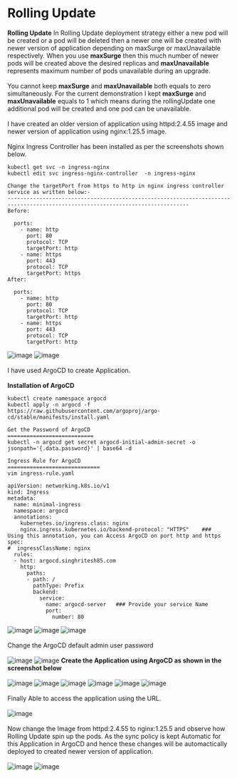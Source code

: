 # Rolling Update

**Rolling Update**  In Rolling Update deployment strategy either a new pod will be created or a pod will be deleted then a newer one will be created with newer version of application depending on maxSurge or maxUnavailable respectively. When you use **maxSurge** then this much number of newer pods will be created above the desired replicas and **maxUnavailable** represents maximum number of pods unavailable during an upgrade.
<br><br/>
You cannot keep **maxSurge** and **maxUnavailable** both equals to zero simultaneously. For the current demonstration I kept **maxSurge** and **maxUnavailable** equals to 1 which means during the rollingUpdate one additional pod will be created and one pod can be unavailable.
<br><br/>
I have created an older version of application using httpd:2.4.55 image and newer version of application using nginx:1.25.5 image.
<br><br/>
Nginx Ingress Controller has been installed as per the screenshots shown below.
```
kubectl get svc -n ingress-nginx
kubectl edit svc ingress-nginx-controller  -n ingress-nginx

Change the targetPort from https to http in nginx ingress controller service as written below:-
-------------------------------------------------------------------------------------------------------------------------------
Before:

  ports:
    - name: http
      port: 80
      protocol: TCP
      targetPort: http
    - name: https
      port: 443
      protocol: TCP
      targetPort: https
After:

  ports:
    - name: http
      port: 80
      protocol: TCP
      targetPort: http
    - name: https
      port: 443
      protocol: TCP
      targetPort: http
```
![image](https://github.com/singhritesh85/Deployment-Strategies/assets/56765895/4407df58-0cbf-471d-b5e7-0fcdad6f1d84)
![image](https://github.com/singhritesh85/Deployment-Strategies/assets/56765895/36ce9802-802a-4f5a-9095-e222da8f990d)
<br><br/>
I have used ArgoCD to create Application.
<br><br/>
**Installation of ArgoCD**
```
kubectl create namespace argocd
kubectl apply -n argocd -f https://raw.githubusercontent.com/argoproj/argo-cd/stable/manifests/install.yaml

Get the Password of ArgoCD
===========================
kubectl -n argocd get secret argocd-initial-admin-secret -o jsonpath='{.data.password}' | base64 -d
```
```
Ingress Rule for ArgoCD
=============================
vim ingress-rule.yaml

apiVersion: networking.k8s.io/v1
kind: Ingress
metadata:
  name: minimal-ingress
  namespace: argocd
  annotations:
    kubernetes.io/ingress.class: nginx
    nginx.ingress.kubernetes.io/backend-protocol: "HTTPS"    ###  Using this annotation, you can Access ArgoCD on port http and https
spec:
#  ingressClassName: nginx
  rules:
  - host: argocd.singhritesh85.com
    http:
      paths:
      - path: /
        pathType: Prefix
        backend:
          service:
            name: argocd-server   ### Provide your service Name
            port:
              number: 80   
```
![image](https://github.com/singhritesh85/Deployment-Strategies/assets/56765895/ded841df-263d-42ce-ae65-beba2e8697e2)
![image](https://github.com/singhritesh85/Deployment-Strategies/assets/56765895/3a5011a1-2029-4c16-9659-d716771f2c21)
![image](https://github.com/singhritesh85/Deployment-Strategies/assets/56765895/4ed8676c-092c-40ac-8dca-12d61b6c1283)
<br><br/>
Change the ArgoCD default admin user password
<br><br/>
![image](https://github.com/singhritesh85/Deployment-Strategies/assets/56765895/a15d3b8e-f8f7-422e-a113-c34b3ad560d4)
![image](https://github.com/singhritesh85/Deployment-Strategies/assets/56765895/9afd3e2e-8b5a-4823-a59c-d10afe9dbeee)
**Create the Application using ArgoCD as shown in the screenshot below**
<br><br/>
![image](https://github.com/singhritesh85/Deployment-Strategies/assets/56765895/0c9225ac-c61c-462a-b3c2-d9679f97bb00)
![image](https://github.com/singhritesh85/Deployment-Strategies/assets/56765895/cade8a29-1c4f-44be-aa03-3a1d62a19822)
![image](https://github.com/singhritesh85/Deployment-Strategies/assets/56765895/58da5ed3-4cd2-482a-bbc4-07f26ae29433)
![image](https://github.com/singhritesh85/Deployment-Strategies/assets/56765895/e5ad1b19-7a41-437b-94c0-5dff55ef5b47)
![image](https://github.com/singhritesh85/Deployment-Strategies/assets/56765895/3e8e62bb-ff69-499e-91d0-a8bcb8c2aac7)
![image](https://github.com/singhritesh85/Deployment-Strategies/assets/56765895/803f67ef-4b2c-4e03-acc2-9a22463db42a)
<br><br/>
Finally Able to access the application using the URL.
<br><br/>
![image](https://github.com/singhritesh85/Deployment-Strategies/assets/56765895/4c40048d-4817-4069-b62d-e0777003dfdc)
<br><br/>
Now change the Image from httpd:2.4.55 to nginx:1.25.5 and observe how Rolling Update spin up the pods. As the sync policy is kept Automatic for this Application in ArgoCD and hence these changes will be automactically deployed to created newer version of application.
<br><br/>
![image](https://github.com/singhritesh85/Deployment-Strategies/assets/56765895/04576b4d-53ad-4bf6-9325-a5e7c0ab8aa6)
![image](https://github.com/singhritesh85/Deployment-Strategies/assets/56765895/81ba569b-ade0-409a-ab80-32dfc8703f4b)
